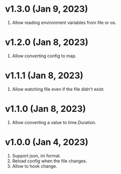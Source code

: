 # v1.3.0 (Jan 9, 2023)

1.  Allow reading environment variables from file or os.

# v1.2.0 (Jan 8, 2023)

1.  Allow converting config to map.

# v1.1.1 (Jan 8, 2023)

1.  Allow watching file even if the file didn't exist.

# v1.1.0 (Jan 8, 2023)

1.  Allow converting a value to time.Duration.

# v1.0.0 (Jan 4, 2023)

1.  Support json, ini format.
2.  Reload config when the file changes.
3.  Allow to hook change.

